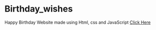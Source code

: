 # Birthday_wishes
Happy Birthday Website made using Html, css and JavaScript
<a href="https://Shibam.me/happy-birthday/?name=Shibam" target="blank">Click Here</a>
